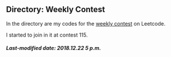 ## Directory: Weekly Contest

In the directory are my codes for the [weekly contest](https://leetcode-cn.com/contest/) on Leetcode.

I started to join in it at contest 115.

##### Last-modified date: 2018.12.22 5 p.m.